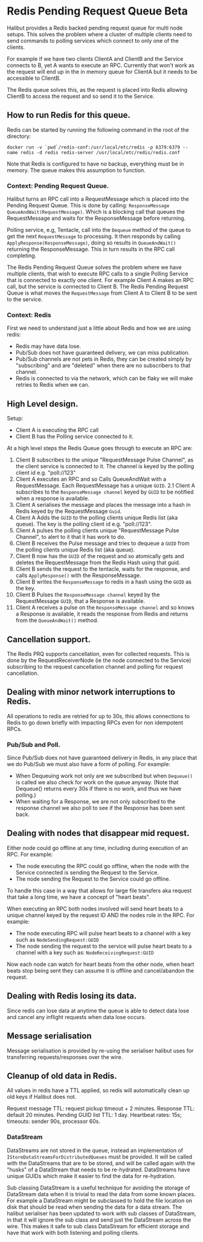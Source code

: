 # Redis Pending Request Queue Beta

Halibut provides a Redis backed pending request queue for multi node setups. This solves the problem where 
a cluster of multiple clients need to send commands to polling services which connect to only one of the
clients. 

For example if we have two clients ClientA and ClientB and the Service connects to B, yet A wants
to execute an RPC. Currently that won't work as the request will end up in the in memory queue for ClientA
but it needs to be accessible to ClientB.

The Redis queue solves this, as the request is placed into Redis allowing ClientB to access the request and
so send it to the Service.

## How to run Redis for this queue.

Redis can be started by running the following command in the root of the directory:

```
docker run -v `pwd`/redis-conf:/usr/local/etc/redis -p 6379:6379 --name redis -d redis redis-server /usr/local/etc/redis/redis.conf
```

Note that Redis is configured to have no backup, everything must be in memory. The queue makes this assumption to function.

### Context: Pending Request Queue.

Halibut turns an RPC call into a RequestMessage which is placed into the Pending Request Queue. This is done by calling: `ResponseMessage QueueAndWait(RequestMessage)`. Which is a blocking call that queues the RequestMessage and waits for the ResponseMessage before returning.

Polling service, e.g, Tentacle, call into the `Dequeue` method of the queue to get the next `RequestMessage` to processing. It then responds by calling `ApplyResponse(ResponseMessage)`, doing so results in `QueueAndWait()` returning the ResponseMessage. This in turn results in the RPC call completing.

The Redis Pending Request Queue solves the problem where we have multiple clients, that wish to execute RPC calls to a single Polling Service that is connected to exactly one client. For example Client A makes an RPC call, but the service is connected to Client B. The Redis Pending Request Queue is what moves the `RequestMessage` from Client A to Client B to be sent to the service.

### Context: Redis

First we need to understand just a little about Redis and how we are using redis:
 - Redis may have data lose.
 - Pub/Sub does not have guaranteed delivery, we can miss publication.
 - Pub/Sub channels are not pets in Redis, they can be created simply by "subscribing" and are "deleted" when there are no subscribers to that channel. 
 - Redis is connected to via the network, which can be flaky we will make retries to Redis when we can.

## High Level design.

Setup: 
 - Client A is executing the RPC call
 - Client B  has the Polling service connected to it.

At a high level steps the Redis Queue goes through to execute an RPC are:

 1. Client B subscribes to the unique "RequestMessage Pulse Channel", as the client service is connected to it. The channel is keyed by the polling client id e.g. "poll://123"
 2. Client A executes an RPC and so Calls QueueAndWait with a RequestMessage. Each RequestMessage has a unique `GUID`.
 2.1 Client A subscribes to the `ResponseMessage channel` keyed by `GUID` to be notified when a response is available.
 3. Client A serialises the message and places the message into a hash in Redis keyed by the RequestMessage `Guid`.
 4. Client A Adds the `GUID` to the polling clients unique Redis list (aka queue). The key is the polling client id e.g. "poll://123".
 5. Client A pulses the polling clients unique "RequestMessage Pulse Channel", to alert to it that it has work to do.
 6. Client B receives the Pulse message and tries to dequeue a `GUID` from the polling clients unique Redis list (aka queue).
 7. Client B now has the `GUID` of the request and so atomically gets and deletes the RequestMessage from the Redis Hash using that guid.
 8. Client B sends the request to the tentacle, waits for the response, and calls `ApplyResponse()` with the ResponseMessage.
 9. Client B writes the `ResponseMessage` to redis in a hash using the `GUID` as the key.
 10. Client B Pulses the `ResponseMessage channel` keyed by the RequestMessage `GUID`, that a Response is available.
 11. Client A receives a pulse on the `ResponseMessage channel` and so knows a Response is available, it reads the response from Redis and returns from the `QueueAndWait()` method.    

## Cancellation support.

The Redis PRQ supports cancellation, even for collected requests. This is done by the RequestReceiverNode (ie the node connected to the Service) subscribing to the request cancellation channel and polling for request cancellation.

## Dealing with minor network interruptions to Redis.

All operations to redis are retried for up to 30s, this allows connections to Redis to go down briefly with impacting RPCs even for non idempotent RPCs.

###  Pub/Sub and Poll.

Since Pub/Sub does not have guaranteed delivery in Redis, in any place that we do Pub/Sub we must also have a form of polling. For example:
 - When Dequeuing work not only are we subscribed but when `Dequeue()` is called we also check for work on the queue anyway. (Note that Dequeue() returns every 30s if there is no work, and thus we have polling.)
 - When waiting for a Response, we are not only subscribed to the response channel we also poll to see if the Response has been sent back.

## Dealing with nodes that disappear mid request.

Either node could go offline at any time, including during execution of an RPC. For example:
 - The node executing the RPC could go offline, when the node with the Service connected is sending the Request to the Service.
 - The node sending the Request to the Service could go offline.

To handle this case in a way that allows for large file transfers aka request that take a long time, we have a concept of "heart beats".

When executing an RPC both nodes involved will send heart beats to a unique channel keyed by the request ID AND the nodes role in the RPC. For example:
- The node executing RPC will pulse heart beats to a channel with a key such as `NodeSendingRequest:GUID`
- The node sending the request to the service will pulse heart beats to a channel with a key such as: `NodeReceivingRequest:GUID`

Now each node can watch for heart beats from the other node, when heart beats stop being sent they can assume it is offline and cancel/abandon the request.

## Dealing with Redis losing its data.

Since redis can lose data at anytime the queue is able to detect data lose and cancel any inflight requests when data lose occurs.

## Message serialisation

Message serialisation is provided by re-using the serialiser halibut uses for transferring requests/responses over the wire.

## Cleanup of old data in Redis.

All values in redis have a TTL applied, so redis will automatically clean up old keys if Halibut does not.

Request message TTL: request pickup timeout + 2 minutes.
Response TTL: default 20 minutes.
Pending GUID list TTL: 1 day.
Heartbeat rates: 15s; timeouts: sender 90s, processor 60s.

### DataStream

DataStreams are not stored in the queue, instead an implementation of `IStoreDataStreamsForDistributedQueues` must be provided. It will be called with the DataStreams that are to be stored, and will be called again with the "husks" of a DataStream that needs to be re-hydrated. DataStreams have unique GUIDs which make it easier to find the data for re-hydration.

Sub classing DataStream is a useful technique for avoiding the storage of DataStream data when it is trivial to read the data from some known places. For example a DataStream might be subclassed to hold the file location on disk that should be read when sending the data for a data stream. The halibut serialiser has been updated to work with sub classes of DataStream, in that it will ignore the sub class and send just the DataStream across the wire. This makes it safe to sub class DataStream for efficient storage and have that work with both listening and polling clients.
